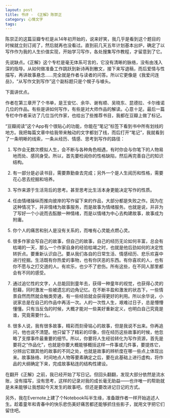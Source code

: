 ```yaml
---
layout: post
title: 书评 - 《正解》陈崇正
category: 心情文字
tags: 
---
```


陈崇正的这篇豆瓣专栏是从14年初开始的，说来好笑，我几乎是看到这个题目的时候就立刻订阅了，然后就再也没看过。直到前几天五年计划基本出炉，确定了以写作作为我的人生价值实现，开始学习写作，各处搜集写作教程，才留意到了它。

先说缺点。《正解》这个专栏是毫无体系可言的，它没有清晰的脉络，没有由浅入深的指导。从如何做准备工作跳跃到新诗再到散文，接下来写退稿，而后爱情与性描写，再讲故事悬念……完全就是作者与读者的问答。所以它更像是《我爱问连岳》，“从写作文到写作”这个副标题只是个幌子与噱头。

下面讲优点。

作者在第三章开了个书单，是王安忆、余华、谢有顺、吴晓东、昆德拉、卡尔维诺几位的作品。有些是讲如何写作，有些是对大师作品的解读。心意十足。最后一篇专栏中作者采访了几位当代作家，也给出了些推荐书目，我都在豆瓣上做了标记。

“豆瓣阅读”这个App有个很贴心的功能，你能在“笔记”标签下看到书中所有划线的地方。我把每篇文章中给我带来触动的文字都划了线，而后打开“笔记”，我就看到了一条明晰的线索，一条从经历、情感、思考到写作的路径：
    
01. 写作会无数次模拟人生，会不断与各种角色相遇，有时你会与你笔下的人物易地而处、感同身受。所以，首先要检阅你的性格缺陷，然后再完善自己的知识结构。
    
02. 有一部分是必读书目，需要靠勤奋去完成；另外一个是人生阅历和性格，需要花心思去挖掘和培养。
    
06. 写作来源于生活背后的思考。甚至思考比生活本身更能决定写作的性质。
    
14. 任由情绪操纵而推向彼岸的写作留下来的作品，大部分都是失败之作。因为在这种情况下，并非情绪为故事服务，而是故事为情绪服务。也就是说，并非为了写好一个小说而去酝酿一种情绪，而是以情绪为中心去构建故事，故事成为附庸。
    
14. 你个人的痛苦和别人是没有关系的，而唯有心灵能点燃心灵。
    
19. 很多作家会写自己的故事，但自己的故事，自己的经历无论如何丰富，总会有枯竭的一天，那么一个作家自身的经验枯竭之时，也就是他后劲如何的决定性转折点。要重新认识自己。要从我们各自的日常生活、情感经历、悲乐欢喜中进行挖掘。生活既有你热爱的事物，也有你厌恶的东西。有你喜欢的人，也有你不愿与之打交道的人。有欢乐，也少不了悲伤。所有这些，在不同人那里都会有不同的感受。
    
25. 通过追忆性的文字，人总能回到童年去，获得一种童年的视觉，也获得心灵的慰藉，同时激发一些被遗忘的边角记忆。在不断丰盈和激发的状态下，一些情景自然而然就会触类旁通，有一些经验就会获得更好的利用。所以余华说，小说家总是在自己的作品中再活一次。人的一次性人生，艰难过日子，总是懵懵懂懂。只有当反刍的时候，大概才能对一些美好重新定义，也明白自己究竟是谁，究竟需要什么。
    
25. 很多人说，我有很多故事，精彩而刻骨铭心的故事，但是我说不出来。你再追问，他也说不清楚。他只留下了精彩的印象，但在经历这些故事的时候，他忽略了支撑事件最重要的细节。所以，你要将人生经验转化为写作资源，首先是要将之“作品化”，也就是你要大概能够概括这样一件事或几件事，要提炼它，分辨出它跟其他的故事的不同之处，也就是故事的辨析度在哪一些点上体现出来。故事脉络、时间地点人物等要素确定之后，要在此基础上进行虚构，将作品的大纲确定下来，完成故事粘连的结构性建设。

在翻开《正解》之前，我已经开始了写日记。但回头翻翻，发现大部分依然是流水账，没有描写，没有思考，这样的记录对我的成长毫无助益——也许唯一的帮助就是未来能够让我想起今天发生的故事吧。但还是要改进记日记的方式。

另外，我在Evernote上建了个Notebook叫半生缘，准备跟作者一样开始追述人生。趁着童年和青春中的快乐悲伤美好痛苦都还能够抓住些影子，就用文字把它们留住吧。
